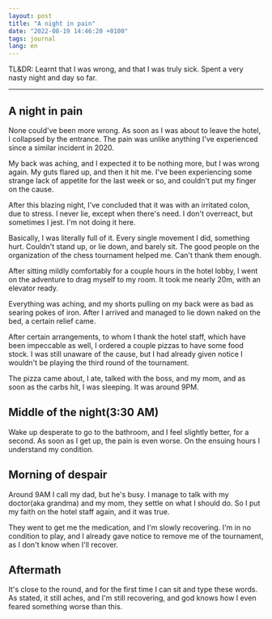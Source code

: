 ```yaml
---
layout: post
title: "A night in pain"
date: "2022-08-19 14:46:20 +0100"
tags: journal
lang: en
---
```


TL&DR: Learnt that I was wrong, and that I was truly sick. Spent a very nasty
night and day so far.

---

## A night in pain

None could've been more wrong. As soon as I was about to leave the hotel, I
collapsed by the entrance. The pain was unlike anything I've experienced since
a similar incident in 2020.

My back was aching, and I expected it to be nothing more, but I was wrong
again. My guts flared up, and then it hit me. I've been experiencing some
strange lack of appetite for the last week or so, and couldn't put my
finger on the cause.

After this blazing night, I've concluded that it was with an irritated colon, 
due to stress. I never lie, except when there's need. I don't overreact, but
sometimes I jest. I'm not doing it here.

Basically, I was literally full of it. Every single movement I did, something
hurt. Couldn't stand up, or lie down, and barely sit. The good people on the
organization of the chess tournament helped me. Can't thank them enough.

After sitting mildly comfortably for a couple hours in the hotel lobby, I went
on the adventure to drag myself to my room. It took me nearly 20m, with an
elevator ready.

Everything was aching, and my shorts pulling on my back were as bad as searing
pokes of iron. After I arrived and managed to lie down naked on the bed, a
certain relief came.

After certain arrangements, to whom I thank the hotel staff, which have been
impeccable as well, I ordered a couple pizzas to have some food stock. I was
still unaware of the cause, but I had already given notice I wouldn't be
playing the third round of the tournament.

The pizza came about, I ate, talked with the boss, and my mom, and as soon as
the carbs hit, I was sleeping. It was around 9PM.

## Middle of the night(3:30 AM)

Wake up desperate to go to the bathroom, and I feel slightly better, for a
second. As soon as I get up, the pain is even worse. On the ensuing hours I
understand my condition.

## Morning of despair

Around 9AM I call my dad, but he's busy. I manage to talk with my doctor(aka
grandma) and my mom, they settle on what I should do. So I put my faith on the
hotel staff again, and it was true.

They went to get me the medication, and I'm slowly recovering. I'm in no
condition to play, and I already gave notice to remove me of the tournament,
as I don't know when I'll recover.

## Aftermath

It's close to the round, and for the first time I can sit and type these
words. As stated, it still aches, and I'm still recovering, and god knows how
I even feared something worse than this.

